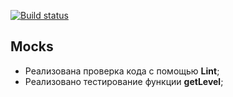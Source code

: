 [![Build status](https://ci.appveyor.com/api/projects/status/5ia8fmum1tj30jqw?svg=true)](https://ci.appveyor.com/project/Cazuist/ajs-8-test-ci-mocking)

## Mocks

- Реализована проверка кода с помощью **Lint**;
- Реализовано тестирование функции **getLevel**;